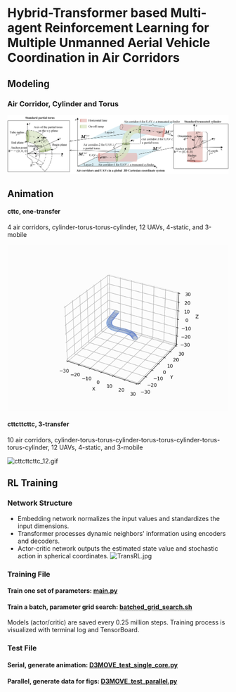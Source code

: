 # Hybrid-Transformer based Multi-agent Reinforcement Learning for Multiple Unmanned Aerial Vehicle Coordination in Air Corridors
## Modeling
### Air Corridor, Cylinder and Torus
![Air_corridor.jpg](test%20and%20visualization%2Fmd_present%2FAir_corridor.jpg)

## Animation
#### cttc, one-transfer
4 air corridors, cylinder-torus-torus-cylinder, 12 UAVs, 4-static, and 3-mobile

![cttc_12.gif](test%20and%20visualization%2Fmd_present%2Fanimation%2Fcttc_12.gif)
#### cttcttcttc, 3-transfer
10 air corridors, cylinder-torus-torus-cylinder-torus-torus-cylinder-torus-torus-cylinder, 12 UAVs, 4-static, and 3-mobile

![cttcttcttc_12.gif](test%20and%20visualization%2Fmd_present%2Fanimation%2Fcttcttcttc_12.gif)




## RL Training
### Network Structure
- Embedding network normalizes the input values and standardizes the input dimensions.
- Transformer processes dynamic neighbors' information using encoders and decoders.
- Actor-critic network outputs the estimated state value and stochastic action in spherical coordinates. 
![TransRL.jpg](test%20and%20visualization%2Fmd_present%2FHTransRL.jpg)



### Training File
#### Train one set of parameters: [main.py](rl_multi_3d_trans%2Fmain.py)
#### Train a batch, parameter grid search: [batched_grid_search.sh](rl_multi_3d_trans%2Fbatched_grid_search.sh)
Models (actor/critic) are saved every 0.25 million steps.
Training process is visualized with terminal log and TensorBoard.

### Test File
#### Serial, generate animation: [D3MOVE_test_single_core.py](test%20and%20visualization%2FD3MOVE_test_single_core.py)
#### Parallel, generate data for figs: [D3MOVE_test_parallel.py](test%20and%20visualization%2FD3MOVE_test_parallel.py)